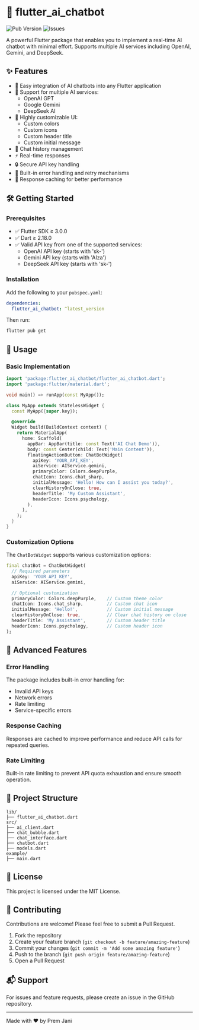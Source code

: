 # 🤖 flutter_ai_chatbot

![Pub Version](https://img.shields.io/pub/v/flutter_ai_chatbot)
![Issues](https://img.shields.io/github/issues/itsprem-09/AI-Chatbot)

A powerful Flutter package that enables you to implement a real-time AI chatbot with minimal effort. Supports multiple AI services including OpenAI, Gemini, and DeepSeek.

## ✨ Features

* 🤖 Easy integration of AI chatbots into any Flutter application
* 🔄 Support for multiple AI services:
  * OpenAI GPT
  * Google Gemini
  * DeepSeek AI
* 🎨 Highly customizable UI:
  * Custom colors
  * Custom icons
  * Custom header title
  * Custom initial message
* 📝 Chat history management
* ⚡ Real-time responses
* 🔒 Secure API key handling
* 🚀 Built-in error handling and retry mechanisms
* 💾 Response caching for better performance

## 🛠 Getting Started

### Prerequisites

* ✅ Flutter SDK ≥ 3.0.0
* ✅ Dart ≥ 2.18.0
* ✅ Valid API key from one of the supported services:
  * OpenAI API key (starts with 'sk-')
  * Gemini API key (starts with 'AIza')
  * DeepSeek API key (starts with 'sk-')

### Installation

Add the following to your `pubspec.yaml`:

```yaml
dependencies:
  flutter_ai_chatbot: ^latest_version
```

Then run:

```bash
flutter pub get
```

## 📱 Usage

### Basic Implementation

```dart
import 'package:flutter_ai_chatbot/flutter_ai_chatbot.dart';
import 'package:flutter/material.dart';

void main() => runApp(const MyApp());

class MyApp extends StatelessWidget {
  const MyApp({super.key});

  @override
  Widget build(BuildContext context) {
    return MaterialApp(
      home: Scaffold(
        appBar: AppBar(title: const Text('AI Chat Demo')),
        body: const Center(child: Text('Main Content')),
        floatingActionButton: ChatBotWidget(
          apiKey: 'YOUR_API_KEY',
          aiService: AIService.gemini,
          primaryColor: Colors.deepPurple,
          chatIcon: Icons.chat_sharp,
          initialMessage: 'Hello! How can I assist you today?',
          clearHistoryOnClose: true,
          headerTitle: 'My Custom Assistant',
          headerIcon: Icons.psychology,
        ),
      ),
    );
  }
}
```

### Customization Options

The `ChatBotWidget` supports various customization options:

```dart
final chatBot = ChatBotWidget(
  // Required parameters
  apiKey: 'YOUR_API_KEY',
  aiService: AIService.gemini,

  // Optional customization
  primaryColor: Colors.deepPurple,    // Custom theme color
  chatIcon: Icons.chat_sharp,         // Custom chat icon
  initialMessage: 'Hello!',           // Custom initial message
  clearHistoryOnClose: true,          // Clear chat history on close
  headerTitle: 'My Assistant',        // Custom header title
  headerIcon: Icons.psychology,       // Custom header icon
);
```

## 🔧 Advanced Features

### Error Handling

The package includes built-in error handling for:
* Invalid API keys
* Network errors
* Rate limiting
* Service-specific errors

### Response Caching

Responses are cached to improve performance and reduce API calls for repeated queries.

### Rate Limiting

Built-in rate limiting to prevent API quota exhaustion and ensure smooth operation.

## 📁 Project Structure

```text
lib/
├── flutter_ai_chatbot.dart
src/
├── ai_client.dart
├── chat_bubble.dart
├── chat_interface.dart
├── chatbot.dart
├── models.dart
example/
├── main.dart
```

## 📄 License

This project is licensed under the MIT License.

## 🤝 Contributing

Contributions are welcome! Please feel free to submit a Pull Request.

1. Fork the repository
2. Create your feature branch (`git checkout -b feature/amazing-feature`)
3. Commit your changes (`git commit -m 'Add some amazing feature'`)
4. Push to the branch (`git push origin feature/amazing-feature`)
5. Open a Pull Request

## 📬 Support

For issues and feature requests, please create an issue in the GitHub repository.

---

Made with ❤️ by Prem Jani
